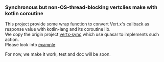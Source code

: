 ### Synchronous but non-OS-thread-blocking vertclies make with kotlin coroutine

This project provide some wrap function to convert Vert.x's callback as response value with kotlin-lang and its coroutine lib.  
We copy the origin project [vertx-sync](https://github.com/vert-x3/vertx-sync) which use quasar to implements such action.  
Please look into [example](https://github.com/stream1984/vertx-kotlin-coroutine/blob/master/src/main/kotlin/example/Example.kt)  

For now, we make it work, test and doc will be soon.